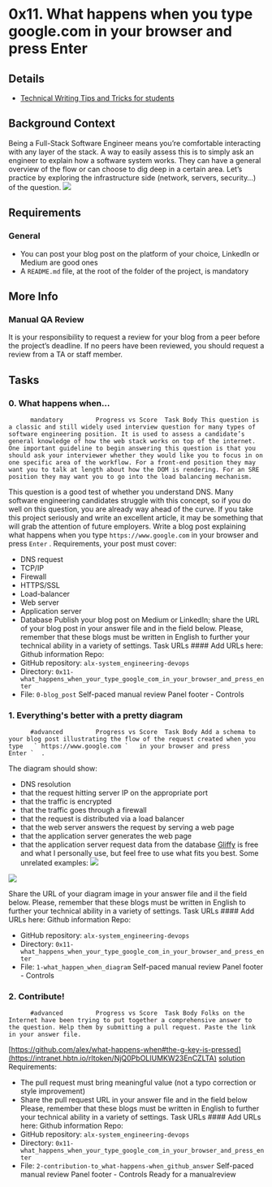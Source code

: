 # 0x11. What happens when you type google.com in your browser and press Enter
## Details
* [Technical Writing Tips and Tricks for students](https://intranet.hbtn.io/concepts/134) 

## Background Context
Being a Full-Stack Software Engineer means you’re comfortable interacting with any layer of the stack.
A way to easily assess this is to simply ask an engineer to explain how a software system works. They can have a general overview of the flow or can choose to dig deep in a certain area.
Let’s practice by exploring the infrastructure side (network, servers, security…) of the question.
 ![](https://s3.amazonaws.com/intranet-projects-files/holbertonschool-sysadmin_devops/298/aJPw3mw.jpg) 

## Requirements
### General
* You can post your blog post on the platform of your choice, LinkedIn or Medium are good ones
* A  ` README.md `  file, at the root of the folder of the project, is mandatory
## More Info
### Manual QA Review
It is your responsibility to request a review for your blog from a peer before the project’s deadline. If no peers have been reviewed, you should request a review from a TA or staff member.
## Tasks
### 0. What happens when...
          mandatory         Progress vs Score  Task Body This question is a classic and still widely used interview question for many types of software engineering position. It is used to assess a candidate’s general knowledge of how the web stack works on top of the internet. One important guideline to begin answering this question is that you should ask your interviewer whether they would like you to focus in on one specific area of the workflow. For a front-end position they may want you to talk at length about how the DOM is rendering. For an SRE position they may want you to go into the load balancing mechanism.
This question is a good test of whether you understand DNS. Many software engineering candidates struggle with this concept, so if you do well on this question, you are already way ahead of the curve. If you take this project seriously and write an excellent article, it may be something that will grab the attention of future employers.
Write a blog post explaining what happens when you type   ` https://www.google.com `   in your browser and press   ` Enter `  .
Requirements, your post must cover:
* DNS request
* TCP/IP
* Firewall
* HTTPS/SSL
* Load-balancer
* Web server
* Application server
* Database
Publish your blog post on Medium or LinkedIn; share the URL of your blog post in your answer file and in the field below.
Please, remember that these blogs must be written in English to further your technical ability in a variety of settings.
 Task URLs #### Add URLs here:
 Github information Repo:
* GitHub repository:  ` alx-system_engineering-devops ` 
* Directory:  ` 0x11-what_happens_when_your_type_google_com_in_your_browser_and_press_enter ` 
* File:  ` 0-blog_post ` 
 Self-paced manual review  Panel footer - Controls 
### 1. Everything's better with a pretty diagram
          #advanced         Progress vs Score  Task Body Add a schema to your blog post illustrating the flow of the request created when you type   ` https://www.google.com `   in your browser and press   ` Enter `  .
The diagram should show:
* DNS resolution
* that the request hitting server IP on the appropriate port
* that the traffic is encrypted
* that the traffic goes through a firewall
* that the request is distributed via a load balancer
* that the web server answers the request by serving a web page
* that the application server generates the web page
* that the application server request data from the database
[Gliffy](https://intranet.hbtn.io/rltoken/HdrdGG9dIxgqHdOv7VNTSw) 
  is free and what I personally use, but feel free to use what fits you best.
Some unrelated examples:
 ![](http://i.imgur.com/i9ivkdo.png) 

 ![](http://i.imgur.com/R8R3sqC.png) 

Share the URL of your diagram image in your answer file and il the field below.
Please, remember that these blogs must be written in English to further your technical ability in a variety of settings.
 Task URLs #### Add URLs here:
 Github information Repo:
* GitHub repository:  ` alx-system_engineering-devops ` 
* Directory:  ` 0x11-what_happens_when_your_type_google_com_in_your_browser_and_press_enter ` 
* File:  ` 1-what_happen_when_diagram ` 
 Self-paced manual review  Panel footer - Controls 
### 2. Contribute!
          #advanced         Progress vs Score  Task Body Folks on the Internet have been trying to put together a comprehensive answer to the question. Help them by submitting a pull request. Paste the link in your answer file.
[https://github.com/alex/what-happens-when#the-g-key-is-pressed](https://intranet.hbtn.io/rltoken/NjQ0PbOLIUMKW23EnCZLTA) 
[solution](https://github.com/matthsworld/alx-system_engineering-devops/blob/main/0x11-what_happens_when_your_type_google_com_in_your_browser_and_press_enter/1-diagram/Networking-google.png)
Requirements:
* The pull request must bring meaningful value (not a typo correction or style improvement)
* Share the pull request URL in your answer file and in the field below
Please, remember that these blogs must be written in English to further your technical ability in a variety of settings.
 Task URLs #### Add URLs here:
 Github information Repo:
* GitHub repository:  ` alx-system_engineering-devops ` 
* Directory:  ` 0x11-what_happens_when_your_type_google_com_in_your_browser_and_press_enter ` 
* File:  ` 2-contribution-to_what-happens-when_github_answer ` 
 Self-paced manual review  Panel footer - Controls 
Ready for a manualreview
